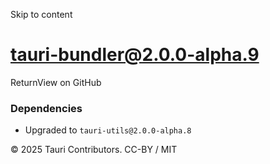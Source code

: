 Skip to content
# tauri-bundler@2.0.0-alpha.9
ReturnView on GitHub
### Dependencies
  * Upgraded to `tauri-utils@2.0.0-alpha.8`


© 2025 Tauri Contributors. CC-BY / MIT
